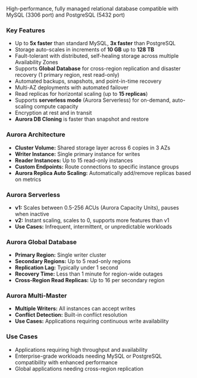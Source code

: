 High-performance, fully managed relational database compatible with MySQL (3306 port) and PostgreSQL (5432 port)

### **Key Features**

- Up to **5x faster** than standard MySQL, **3x faster** than PostgreSQL
- Storage auto-scales in increments of **10 GB** up to **128 TB**
- Fault-tolerant with distributed, self-healing storage across multiple Availability Zones
- Supports **Global Database** for cross-region replication and disaster recovery (1 primary region, rest read-only)
- Automated backups, snapshots, and point-in-time recovery
- Multi-AZ deployments with automated failover
- Read replicas for horizontal scaling (up to **15 replicas**)
- Supports **serverless mode** (Aurora Serverless) for on-demand, auto-scaling compute capacity
- Encryption at rest and in transit
- **Aurora DB Cloning** is faster than snapshot and restore

### **Aurora Architecture**

- **Cluster Volume:** Shared storage layer across 6 copies in 3 AZs
- **Writer Instance:** Single primary instance for writes
- **Reader Instances:** Up to 15 read-only instances
- **Custom Endpoints:** Route connections to specific instance groups
- **Aurora Replica Auto Scaling:** Automatically add/remove replicas based on metrics

### **Aurora Serverless**

- **v1:** Scales between 0.5-256 ACUs (Aurora Capacity Units), pauses when inactive
- **v2:** Instant scaling, scales to 0, supports more features than v1
- **Use Cases:** Infrequent, intermittent, or unpredictable workloads

### **Aurora Global Database**

- **Primary Region:** Single writer cluster
- **Secondary Regions:** Up to 5 read-only regions
- **Replication Lag:** Typically under 1 second
- **Recovery Time:** Less than 1 minute for region-wide outages
- **Cross-Region Read Replicas:** Up to 16 per secondary region

### **Aurora Multi-Master**

- **Multiple Writers:** All instances can accept writes
- **Conflict Detection:** Built-in conflict resolution
- **Use Cases:** Applications requiring continuous write availability

### **Use Cases**

- Applications requiring high throughput and availability
- Enterprise-grade workloads needing MySQL or PostgreSQL compatibility with enhanced performance
- Global applications needing cross-region replication